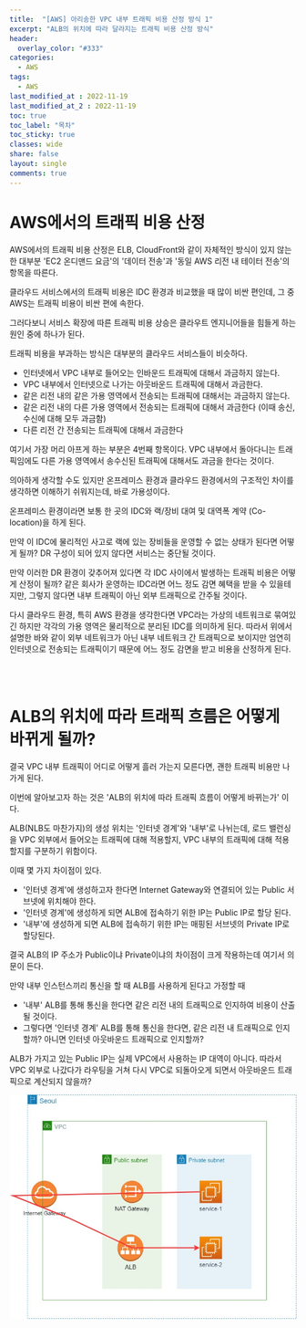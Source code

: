 ```yaml
---
title:  "[AWS] 아리송한 VPC 내부 트래픽 비용 산정 방식 1"
excerpt: "ALB의 위치에 따라 달라지는 트래픽 비용 산정 방식"
header:
  overlay_color: "#333"
categories:
  - AWS
tags:
  - AWS
last_modified_at : 2022-11-19
last_modified_at_2 : 2022-11-19
toc: true
toc_label: "목차"
toc_sticky: true
classes: wide
share: false
layout: single
comments: true
---
```


# AWS에서의 트래픽 비용 산정

AWS에서의 트래픽 비용 산정은 ELB, CloudFront와 같이 자체적인 방식이 있지 않는 한 대부분 'EC2 온디맨드 요금'의 '데이터 전송'과 '동일 AWS 리전 내 테이터 전송'의 항목을 따른다.

클라우드 서비스에서의 트래픽 비용은 IDC 환경과 비교했을 때 많이 비싼 편인데, 그 중 AWS는 트래픽 비용이 비싼 편에 속한다.

그러다보니 서비스 확장에 따른 트래픽 비용 상승은 클라우트 엔지니어들을 힘들게 하는 원인 중에 하나가 된다.

트래픽 비용을 부과하는 방식은 대부분의 클라우드 서비스들이 비슷하다.

- 인터넷에서 VPC 내부로 들어오는 인바운드 트래픽에 대해서 과금하지 않는다.
- VPC 내부에서 인터넷으로 나가는 아웃바운드 트래픽에 대해서 과금한다.
- 같은 리전 내의 같은 가용 영역에서 전송되는 트래픽에 대해서는 과금하지 않는다.
- 같은 리전 내의 다른 가용 영역에서 전송되는 트래픽에 대해서 과금한다 (이때 송신, 수신에 대해 모두 과금함)
- 다른 리전 간 전송되는 트래픽에 대해서 과금한다

여기서 가장 머리 아프게 하는 부분은 4번째 항목이다. VPC 내부에서 돌아다니는 트래픽임에도 다른 가용 영역에서 송수신된 트래픽에 대해서도 과금을 한다는 것이다.

의아하게 생각할 수도 있지만 온프레미스 환경과 클라우드 환경에서의 구조적인 차이를 생각하면 이해하기 쉬워지는데, 바로 가용성이다.

온프레미스 환경이라면 보통 한 곳의 IDC와 랙/장비 대여 및 대역폭 계약 (Co-location)을 하게 된다. 

만약 이 IDC에 물리적인 사고로 랙에 있는 장비들을 운영할 수 없는 상태가 된다면 어떻게 될까? DR 구성이 되어 있지 않다면 서비스는 중단될 것이다. 

만약 이러한 DR 환경이 갖추어져 있다면 각 IDC 사이에서 발생하는 트래픽 비용은 어떻게 산정이 될까? 같은 회사가 운영하는 IDC라면 어느 정도 감면 혜택을 받을 수 있을테지만, 그렇지 않다면 내부 트래픽이 아닌 외부 트래픽으로 간주될 것이다.

다시 클라우드 환경, 특히 AWS 환경을 생각한다면 VPC라는 가상의 네트워크로 묶여있긴 하지만 각각의 가용 영역은 물리적으로 분리된 IDC를 의미하게 된다. 따라서 위에서 설명한 바와 같이 외부 네트워크가 아닌 내부 네트워크 간 트래픽으로 보이지만 엄연히 인터넷으로 전송되는 트래픽이기 때문에 어느 정도 감면을 받고 비용을 산정하게 된다.

<br>
<br>

# ALB의 위치에 따라 트래픽 흐름은 어떻게 바뀌게 될까?

결국 VPC 내부 트래픽이 어디로 어떻게 흘러 가는지 모른다면, 괜한 트래픽 비용만 나가게 된다.

이번에 알아보고자 하는 것은 'ALB의 위치에 따라 트래픽 흐름이 어떻게 바뀌는가' 이다.

ALB(NLB도 마찬가지)의 생성 위치는 '인터넷 경계'와 '내부'로 나뉘는데, 로드 밸런싱을 VPC 외부에서 들어오는 트래픽에 대해 적용할지, VPC 내부의 트래픽에 대해 적용할지를 구분하기 위함이다.

이때 몇 가지 차이점이 있다.

- '인터넷 경계'에 생성하고자 한다면 Internet Gateway와 연결되어 있는 Public 서브넷에 위치해야 한다.
- '인터넷 경계'에 생성하게 되면 ALB에 접속하기 위한 IP는 Public IP로 할당 된다.
- '내부'에 생성하게 되면 ALB에 접속하기 위한 IP는 매핑된 서브넷의 Private IP로 할당된다.

결국 ALB의 IP 주소가 Public이냐 Private이냐의 차이점이 크게 작용하는데 여기서 의문이 든다.

만약 내부 인스턴스끼리 통신을 할 때 ALB를 사용하게 된다고 가정할 때

- '내부' ALB를 통해 통신을 한다면 같은 리전 내의 트래픽으로 인지하여 비용이 산출될 것이다.
- 그렇다면 '인터넷 경계' ALB를 통해 통신을 한다면, 같은 리전 내 트래픽으로 인지할까? 아니면 인터넷 아웃바운드 트래픽으로 인지할까?

ALB가 가지고 있는 Public IP는 실제 VPC에서 사용하는 IP 대역이 아니다. 따라서 VPC 외부로 나갔다가 라우팅을 거쳐 다시 VPC로 되돌아오게 되면서 아웃바운드 트래픽으로 계산되지 않을까?

<img src="https://github.com/susoterran/susoterran.github.io/blob/master/assets/img/2022-11-10-aws_alb_traffic_cost/alb_traffic_1.jpg?raw=true">